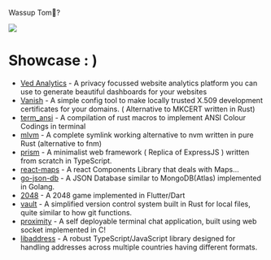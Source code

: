    Wassup Tom👋?
   
<a href="http://www.github.com/shubhexists"><img src="https://github-readme-streak-stats.herokuapp.com/?user=shubhexists&stroke=ffffff&background=1c1917&ring=0891b2&fire=0891b2&currStreakNum=ffffff&currStreakLabel=0891b2&sideNums=ffffff&sideLabels=ffffff&dates=ffffff&hide_border=true" /></a>
# Showcase : )
- [Ved Analytics](https://vedanalytics.in) - A privacy focussed website analytics platform you can use to generate beautiful dashboards for your websites
- [Vanish](https://github.com/shubhexists/vanish) - A simple config tool to make locally trusted X.509 development certificates for your domains. ( Alternative to MKCERT written in Rust)
- [term_ansi](https://github.com/shubhexists/term_ansi) - A compilation of rust macros to implement ANSI Colour Codings in terminal
- [mlvm](https://github.com/shubhexists/mlvm) - A complete symlink working alternative to nvm written in pure Rust (alternative to fnm)
- [prism](https://github.com/shubhexists/prism) - A minimalist web framework ( Replica of ExpressJS ) written from scratch in TypeScript.
- [react-maps](https://github.com/shubhexists/react-maps) - A react Components Library that deals with Maps...
- [go-json-db](https://github.com/shubhexists/go-json-db) - A JSON Database similar to MongoDB(Atlas) implemented in Golang.
- [2048](https://github.com/shubhexists/2048) - A 2048 game implemented in Flutter/Dart
- [vault](https://github.com/shubhexists/vault) - A simplified version control system built in Rust for local files, quite similar to how git functions.
- [proximity](https://github.com/shubhexists/proximity) - A self deployable terminal chat application, built using web socket implemented in C!
- [libaddress](https://github.com/shubhexists/libaddress) - A robust TypeScript/JavaScript library designed for handling addresses across multiple countries having different formats.
